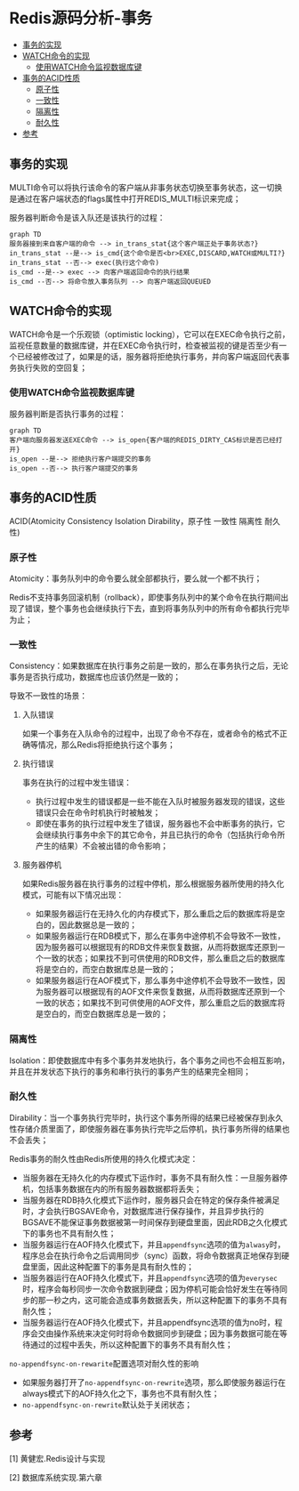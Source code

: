 # Redis源码分析-事务


<!-- vim-markdown-toc GFM -->

* [事务的实现](#事务的实现)
* [WATCH命令的实现](#watch命令的实现)
    - [使用WATCH命令监视数据库键](#使用watch命令监视数据库键)
* [事务的ACID性质](#事务的acid性质)
    - [原子性](#原子性)
    - [一致性](#一致性)
    - [隔离性](#隔离性)
    - [耐久性](#耐久性)
* [参考](#参考)

<!-- vim-markdown-toc -->



## 事务的实现

MULTI命令可以将执行该命令的客户端从非事务状态切换至事务状态，这一切换是通过在客户端状态的flags属性中打开REDIS_MULTI标识来完成；

服务器判断命令是该入队还是该执行的过程：

```mermaid
graph TD
服务器接到来自客户端的命令 --> in_trans_stat{这个客户端正处于事务状态?}
in_trans_stat --是--> is_cmd{这个命令是否<br>EXEC,DISCARD,WATCH或MULTI?}
in_trans_stat --否--> exec(执行这个命令)
is_cmd --是--> exec --> 向客户端返回命令的执行结果
is_cmd --否--> 将命令放入事务队列 --> 向客户端返回QUEUED
```



## WATCH命令的实现

WATCH命令是一个乐观锁（optimistic locking），它可以在EXEC命令执行之前，监视任意数量的数据库键，并在EXEC命令执行时，检查被监视的键是否至少有一个已经被修改过了，如果是的话，服务器将拒绝执行事务，并向客户端返回代表事务执行失败的空回复；

### 使用WATCH命令监视数据库键

服务器判断是否执行事务的过程：

```mermaid
graph TD
客户端向服务器发送EXEC命令 --> is_open{客户端的REDIS_DIRTY_CAS标识是否已经打开}
is_open --是--> 拒绝执行客户端提交的事务
is_open --否--> 执行客户端提交的事务
```



## 事务的ACID性质

ACID(Atomicity Consistency Isolation Dirability，原子性 一致性 隔离性 耐久性)

### 原子性

Atomicity：事务队列中的命令要么就全部都执行，要么就一个都不执行；

Redis不支持事务回滚机制（rollback），即使事务队列中的某个命令在执行期间出现了错误，整个事务也会继续执行下去，直到将事务队列中的所有命令都执行完毕为止；

### 一致性

Consistency：如果数据库在执行事务之前是一致的，那么在事务执行之后，无论事务是否执行成功，数据库也应该仍然是一致的；

导致不一致性的场景：

1. 入队错误

   如果一个事务在入队命令的过程中，出现了命令不存在，或者命令的格式不正确等情况，那么Redis将拒绝执行这个事务；

2. 执行错误

   事务在执行的过程中发生错误：

   - 执行过程中发生的错误都是一些不能在入队时被服务器发现的错误，这些错误只会在命令时机执行时被触发；
   - 即使在事务的执行过程中发生了错误，服务器也不会中断事务的执行，它会继续执行事务中余下的其它命令，并且已执行的命令（包括执行命令所产生的结果）不会被出错的命令影响；

3. 服务器停机

   如果Redis服务器在执行事务的过程中停机，那么根据服务器所使用的持久化模式，可能有以下情况出现：

   - 如果服务器运行在无持久化的内存模式下，那么重启之后的数据库将是空白的，因此数据总是一致的；
   - 如果服务器运行在RDB模式下，那么在事务中途停机不会导致不一致性，因为服务器可以根据现有的RDB文件来恢复数据，从而将数据库还原到一个一致的状态；如果找不到可供使用的RDB文件，那么重启之后的数据库将是空白的，而空白数据库总是一致的；
   - 如果服务器运行在AOF模式下，那么事务中途停机不会导致不一致性，因为服务器可以根据现有的AOF文件来恢复数据，从而将数据库还原到一个一致的状态；如果找不到可供使用的AOF文件，那么重启之后的数据库将是空白的，而空白数据库总是一致的；

### 隔离性

Isolation：即使数据库中有多个事务并发地执行，各个事务之间也不会相互影响，并且在并发状态下执行的事务和串行执行的事务产生的结果完全相同；

### 耐久性

Dirability：当一个事务执行完毕时，执行这个事务所得的结果已经被保存到永久性存储介质里面了，即使服务器在事务执行完毕之后停机，执行事务所得的结果也不会丢失；

Redis事务的耐久性由Redis所使用的持久化模式决定：

- 当服务器在无持久化的内存模式下运作时，事务不具有耐久性：一旦服务器停机，包括事务数据在内的所有服务器数据都将丢失；
- 当服务器在RDB持久化模式下运作时，服务器只会在特定的保存条件被满足时，才会执行BGSAVE命令，对数据库进行保存操作，并且异步执行的BGSAVE不能保证事务数据被第一时间保存到硬盘里面，因此RDB之久化模式下的事务也不具有耐久性；
- 当服务器运行在AOF持久化模式下，并且`appendfsync`选项的值为`alwasy`时，程序总会在执行命令之后调用同步（sync）函数，将命令数据真正地保存到硬盘里面，因此这种配置下的事务是具有耐久性的；
- 当服务器运行在AOF持久化模式下，并且`appendfsync`选项的值为`everysec`时，程序会每秒同步一次命令数据到硬盘；因为停机可能会恰好发生在等待同步的那一秒之内，这可能会造成事务数据丢失，所以这种配置下的事务不具有耐久性；
- 当服务器运行在AOF持久化模式下，并且appendfsync选项的值为no时，程序会交由操作系统来决定何时将命令数据同步到硬盘；因为事务数据可能在等待通过的过程中丢失，所以这种配置下的事务不具有耐久性；

`no-appendfsync-on-rewarite`配置选项对耐久性的影响

- 如果服务器打开了`no-appendfsync-on-rewrite`选项，那么即使服务器运行在always模式下的AOF持久化之下，事务也不具有耐久性；
- `no-appendfsync-on-rewrite`默认处于关闭状态；



## 参考

[1] 黄健宏.Redis设计与实现

[2] 数据库系统实现.第六章

